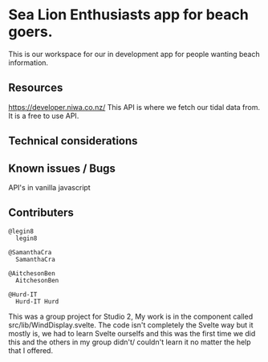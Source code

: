 # Sea Lion Enthusiasts app for beach goers.

This is our workspace for our in development app for people wanting beach information. 

## Resources

https://developer.niwa.co.nz/ 
This API is where we fetch our tidal data from. It is a free to use API.


## Technical considerations



## Known issues / Bugs
API's in vanilla javascript

## Contributers 
    @legin8
      legin8
      
    @SamanthaCra
      SamanthaCra
      
    @AitchesonBen
      AitchesonBen
      
    @Hurd-IT
      Hurd-IT Hurd

This was a group project for Studio 2, My work is in the component called src/lib/WindDisplay.svelte.
The code isn't completely the Svelte way but it mostly is, we had to learn Svelte ourselfs and this was the first time we did this and the others in my group didn't/ couldn't learn it no matter the help that I offered.